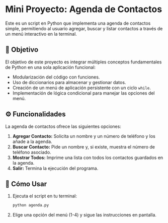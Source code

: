 # Mini Proyecto: Agenda de Contactos

Este es un script en Python que implementa una agenda de contactos simple, permitiendo al usuario agregar, buscar y listar contactos a través de un menú interactivo en la terminal.

## 🎯 Objetivo

El objetivo de este proyecto es integrar múltiples conceptos fundamentales de Python en una sola aplicación funcional:
- Modularización del código con funciones.
- Uso de diccionarios para almacenar y gestionar datos.
- Creación de un menú de aplicación persistente con un ciclo `while`.
- Implementación de lógica condicional para manejar las opciones del menú.

## ⚙️ Funcionalidades

La agenda de contactos ofrece las siguientes opciones:
1.  **Agregar Contacto:** Solicita un nombre y un número de teléfono y los añade a la agenda.
2.  **Buscar Contacto:** Pide un nombre y, si existe, muestra el número de teléfono asociado.
3.  **Mostrar Todos:** Imprime una lista con todos los contactos guardados en la agenda.
4.  **Salir:** Termina la ejecución del programa.

## 🚀 Cómo Usar

1.  Ejecuta el script en tu terminal:
    ```bash
    python agenda.py
    ```
2.  Elige una opción del menú (1-4) y sigue las instrucciones en pantalla.